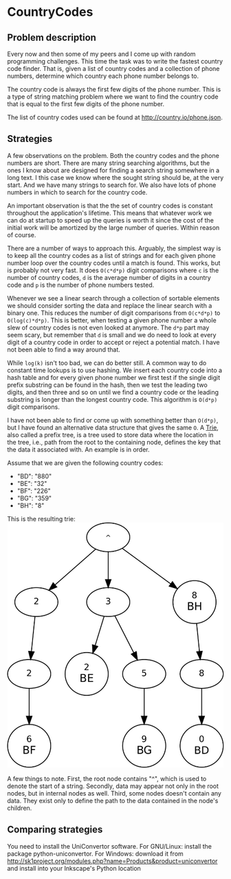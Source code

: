 # CountryCodes

## Problem description

Every now and then some of my peers and I come up with random programming
challenges. This time the task was to write the fastest country code finder.
That is, given a list of country codes and a collection of phone numbers,
determine which country each phone number belongs to.

The country code is always the first few digits of the phone number. This is a
type of string matching problem where we want to find the country code that is
equal to the first few digits of the phone number.

The list of country codes used can be found at http://country.io/phone.json.


## Strategies

A few observations on the problem. Both the country codes and the phone numbers
are short. There are many string searching algorithms, but the ones I know about
are designed for finding a search string somewhere in a long text. I this case
we know where the sought string should be, at the very start. And we have many
strings to search for. We also have lots of phone numbers in which to search for
the country code.

An important observation is that the the set of country codes is constant
throughout the application's lifetime. This means that whatever work we can do
at startup to speed up the queries is worth it since the cost of the initial
work will be amortized by the large number of queries. Within reason of course.

There are a number of ways to approach this. Arguably, the simplest way is to
keep all the country codes as a list of strings and for each given phone number
loop over the country codes until a match is found. This works, but is probably
not very fast. It does `O(c*d*p)` digit comparisons where `c` is the number of
country codes, `d` is the average number of digits in a country code and `p` is
the number of phone numbers tested.

Whenever we see a linear search through a collection of sortable elements we
should consider sorting the data and replace the linear search with a binary
one. This reduces the number of digit comparisons from `O(c*d*p)` to
`O(log(c)*d*p)`. This is better, when testing a given phone number a whole slew
of country codes is not even looked at anymore. The `d*p` part may seem scary,
but remember that `d` is small and we do need to look at every digit of a country
code in order to accept or reject a potential match. I have not been able to
find a way around that.

While `log(k)` isn't too bad, we can do better still. A common way to do
constant time lookups is to use hashing. We insert each country code into a hash
table and for every given phone number we first test if the single digit prefix
substring can be found in the hash, then we test the leading two digits, and
then three and so on until we find a country code or the leading substring is
longer than the longest country code. This algorithm is `O(d*p)` digit
comparisons.

I have not been able to find or come up with something better than `O(d*p)`, but
I have found an alternative data structure that gives the same `O`. A
[Trie](https://en.wikipedia.org/wiki/Trie), also called a prefix tree, is a tree
used to store data where the location in the tree, i.e., path from the root to
the containing node, defines the key that the data it associated with. An
example is in order.

Assume that we are given the following country codes:

 - "BD": "880"
 - "BE": "32"
 - "BF": "226"
 - "BG": "359"
 - "BH": "8"


This is the resulting trie:
![](images/trie_ex.svg "")

A few things to note. First, the root node contains "^", which is used to denote
the start of a string. Secondly, data may appear not only in the root nodes, but
in internal nodes as well. Third, some nodes doesn't contain any data. They
exist only to define the path to the data contained in the node's children.

## Comparing strategies

[//]: # (Comment.)


You need to install the UniConvertor software.
For GNU/Linux: install the package python-uniconvertor.
For Windows: download it from
http://sk1project.org/modules.php?name=Products&product=uniconvertor
and install into your Inkscape's Python location
